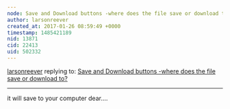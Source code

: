 ```yaml
---
node: Save and Download buttons -where does the file save or download to?
author: larsonreever
created_at: 2017-01-26 08:59:49 +0000
timestamp: 1485421189
nid: 13871
cid: 22413
uid: 502332
---
```




[larsonreever](../profile/larsonreever) replying to: [Save and Download buttons -where does the file save or download to?](../notes/testtube/01-23-2017/save-and-download-buttons-where-does-the-file-save-or-download-to)

----
it will save to your computer dear....